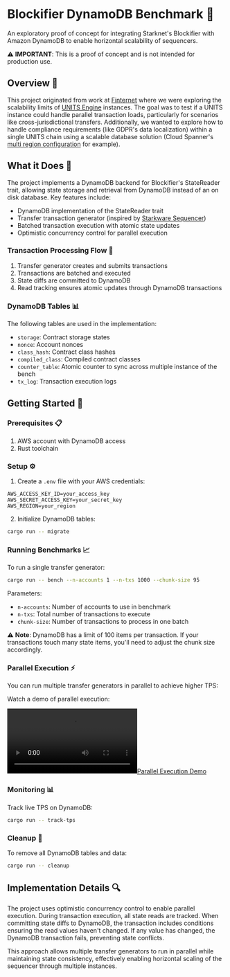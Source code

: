 # Blockifier DynamoDB Benchmark 🚀

An exploratory proof of concept for integrating Starknet's Blockifier with Amazon DynamoDB to enable horizontal scalability of sequencers.

⚠️ **IMPORTANT**: This is a proof of concept and is not intended for production use.

## Overview 🌟

This project originated from work at [Finternet](https://finternetlab.io/) where we were exploring the scalability limits of [UNITS Engine](https://github.com/karnotxyz/units_engine) instances. The goal was to test if a UNITS instance could handle parallel transaction loads, particularly for scenarios like cross-jurisdictional transfers. Additionally, we wanted to explore how to handle compliance requirements (like GDPR's data localization) within a single UNITS chain using a scalable database solution (Cloud Spanner's [multi region configuration](https://cloud.google.com/spanner/docs/instance-configurations#regional-configurations) for example).

## What it Does 🔧

The project implements a DynamoDB backend for Blockifier's StateReader trait, allowing state storage and retrieval from DynamoDB instead of an on disk database. Key features include:

- DynamoDB implementation of the StateReader trait
- Transfer transaction generator (inspired by [Starkware Sequencer](https://github.com/starkware-libs/sequencer))
- Batched transaction execution with atomic state updates
- Optimistic concurrency control for parallel execution

### Transaction Processing Flow 🔄

1. Transfer generator creates and submits transactions
2. Transactions are batched and executed
3. State diffs are committed to DynamoDB
4. Read tracking ensures atomic updates through DynamoDB transactions

### DynamoDB Tables 📊

The following tables are used in the implementation:

- `storage`: Contract storage states
- `nonce`: Account nonces
- `class_hash`: Contract class hashes
- `compiled_class`: Compiled contract classes
- `counter_table`: Atomic counter to sync across multiple instance of the bench
- `tx_log`: Transaction execution logs

## Getting Started 🏁

### Prerequisites 📋

1. AWS account with DynamoDB access
2. Rust toolchain

### Setup ⚙️

1. Create a `.env` file with your AWS credentials:

```
AWS_ACCESS_KEY_ID=your_access_key
AWS_SECRET_ACCESS_KEY=your_secret_key
AWS_REGION=your_region
```

2. Initialize DynamoDB tables:

```bash
cargo run -- migrate
```

### Running Benchmarks 📈

To run a single transfer generator:

```bash
cargo run -- bench --n-accounts 1 --n-txs 1000 --chunk-size 95
```

Parameters:

- `n-accounts`: Number of accounts to use in benchmark
- `n-txs`: Total number of transactions to execute
- `chunk-size`: Number of transactions to process in one batch

⚠️ **Note**: DynamoDB has a limit of 100 items per transaction. If your transactions touch many state items, you'll need to adjust the chunk size accordingly.

### Parallel Execution ⚡

You can run multiple transfer generators in parallel to achieve higher TPS:

Watch a demo of parallel execution:

[![Parallel Execution Demo](docs/bench_video.mp4)](docs/bench_video.mp4)

### Monitoring 📊

Track live TPS on DynamoDB:

```bash
cargo run -- track-tps
```

### Cleanup 🧹

To remove all DynamoDB tables and data:

```bash
cargo run -- cleanup
```

## Implementation Details 🔍

The project uses optimistic concurrency control to enable parallel execution. During transaction execution, all state reads are tracked. When committing state diffs to DynamoDB, the transaction includes conditions ensuring the read values haven't changed. If any value has changed, the DynamoDB transaction fails, preventing state conflicts.

This approach allows multiple transfer generators to run in parallel while maintaining state consistency, effectively enabling horizontal scaling of the sequencer through multiple instances.
